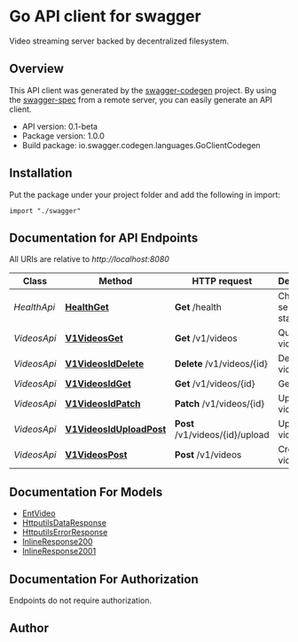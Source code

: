 # Go API client for swagger

Video streaming server backed by decentralized filesystem.

## Overview
This API client was generated by the [swagger-codegen](https://github.com/swagger-api/swagger-codegen) project.  By using the [swagger-spec](https://github.com/swagger-api/swagger-spec) from a remote server, you can easily generate an API client.

- API version: 0.1-beta
- Package version: 1.0.0
- Build package: io.swagger.codegen.languages.GoClientCodegen

## Installation
Put the package under your project folder and add the following in import:
```golang
import "./swagger"
```

## Documentation for API Endpoints

All URIs are relative to *http://localhost:8080*

Class | Method | HTTP request | Description
------------ | ------------- | ------------- | -------------
*HealthApi* | [**HealthGet**](docs/HealthApi.md#healthget) | **Get** /health | Check service status
*VideosApi* | [**V1VideosGet**](docs/VideosApi.md#v1videosget) | **Get** /v1/videos | Query videos
*VideosApi* | [**V1VideosIdDelete**](docs/VideosApi.md#v1videosiddelete) | **Delete** /v1/videos/{id} | Delete a video
*VideosApi* | [**V1VideosIdGet**](docs/VideosApi.md#v1videosidget) | **Get** /v1/videos/{id} | Get a video
*VideosApi* | [**V1VideosIdPatch**](docs/VideosApi.md#v1videosidpatch) | **Patch** /v1/videos/{id} | Update a video
*VideosApi* | [**V1VideosIdUploadPost**](docs/VideosApi.md#v1videosiduploadpost) | **Post** /v1/videos/{id}/upload | Upload a video file
*VideosApi* | [**V1VideosPost**](docs/VideosApi.md#v1videospost) | **Post** /v1/videos | Create a video


## Documentation For Models

 - [EntVideo](docs/EntVideo.md)
 - [HttputilsDataResponse](docs/HttputilsDataResponse.md)
 - [HttputilsErrorResponse](docs/HttputilsErrorResponse.md)
 - [InlineResponse200](docs/InlineResponse200.md)
 - [InlineResponse2001](docs/InlineResponse2001.md)


## Documentation For Authorization
 Endpoints do not require authorization.


## Author



